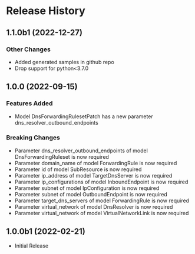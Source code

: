 # Release History

## 1.1.0b1 (2022-12-27)

### Other Changes

  - Added generated samples in github repo
  - Drop support for python<3.7.0

## 1.0.0 (2022-09-15)

### Features Added

  - Model DnsForwardingRulesetPatch has a new parameter dns_resolver_outbound_endpoints

### Breaking Changes

  - Parameter dns_resolver_outbound_endpoints of model DnsForwardingRuleset is now required
  - Parameter domain_name of model ForwardingRule is now required
  - Parameter id of model SubResource is now required
  - Parameter ip_address of model TargetDnsServer is now required
  - Parameter ip_configurations of model InboundEndpoint is now required
  - Parameter subnet of model IpConfiguration is now required
  - Parameter subnet of model OutboundEndpoint is now required
  - Parameter target_dns_servers of model ForwardingRule is now required
  - Parameter virtual_network of model DnsResolver is now required
  - Parameter virtual_network of model VirtualNetworkLink is now required

## 1.0.0b1 (2022-02-21)

* Initial Release
